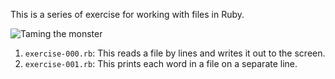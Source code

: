 
This is a series of exercise for working with files in Ruby.

![Taming the monster](/erochest/ruby-file-exercises/raw/master/imgs/jabberwocky.jpg)

 1. `exercise-000.rb`: This reads a file by lines and writes it out to the
    screen.
 1. `exercise-001.rb`: This prints each word in a file on a separate line.

